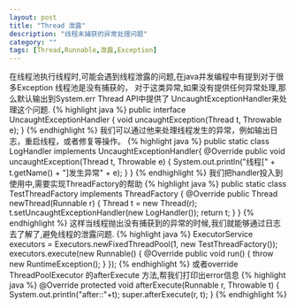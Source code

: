 ```yaml
---
layout: post
title: "Thread 泄露"
description: "线程未捕获的异常处理问题"
category: ""
tags: [Thread,Runnable,泄露,Exception]
---
```

	
在线程池执行线程时,可能会遇到线程泄露的问题,在java并发编程中有提到对于很多Exception 线程池是没有捕获的，
对于这类异常,如果没有提供任何异常处理,那么默认输出到System.err 
Thread API中提供了 UncaughtExceptionHandler来处理这个问题.
{% highlight java %}
public interface UncaughtExceptionHandler {
    void uncaughtException(Thread t, Throwable e);
}
{% endhighlight %}
我们可以通过他来处理线程发生的异常，例如输出日志，重启线程，或者修复等操作。
{% highlight java %}
public static class LogHandler implements UncaughtExceptionHandler{
	@Override
	public void uncaughtException(Thread t, Throwable e) {
		System.out.println("线程[" + t.getName() + "]发生异常" + e);
	}
}
{% endhighlight %}
我们把handler投入到使用中,需要实现ThreadFactory的帮助
{% highlight java %}
public static class TestThreadFactory implements ThreadFactory {
	@Override
	public Thread newThread(Runnable r) {
		Thread t = new Thread(r);
		t.setUncaughtExceptionHandler(new LogHandler());
		return t;
	}
}
{% endhighlight %}
这样当线程抛出没有捕获到的异常的时候,我们就能够通过日志去了解了,避免线程的泄露问题.
{% highlight java %}
ExecutorService executors = Executors.newFixedThreadPool(1, new TestThreadFactory());
executors.execute(new Runnable() {
		@Override
		public void run() {
			throw new RuntimeException();
		}
	});
{% endhighlight %}
或者override ThreadPoolExecutor 的afterExecute 方法,帮我们打印出error信息
{% highlight java %}
@Override
	protected void afterExecute(Runnable r, Throwable t) {
		System.out.println("after::"+t);
		super.afterExecute(r, t);
	}
{% endhighlight %}

